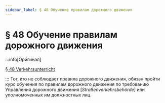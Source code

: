 ```yaml
---
sidebar_label: § 48 Обучение правилам дорожного движения
---
```


# § 48 Обучение правилам дорожного движения

:::info[Оригинал]

[§ 48 Verkehrsunterricht](https://www.gesetze-im-internet.de/stvo_2013/__48.html)

:::
Тот, кто не соблюдает правила дорожного движения, обязан пройти курс обучения по правилам дорожного
движения по требованию Управления дорожного движения [*Straßenverkehrsbehörde*] или уполномоченных им должностных лиц.

